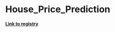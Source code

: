 # House_Price_Prediction


#### [Link to registry](http://127.0.0.1:5000/#/experiments/493125855766667732?searchFilter=&orderByKey=attributes.start_time&orderByAsc=false&startTime=ALL&lifecycleFilter=Active&datasetsFilter=W10%3D&modelVersionFilter=All%20Runs&selectedColumns=attributes.%60Source%60,attributes.%60Models%60,metrics.%60mean%20absolute%20error%60,tags.%60Training%20Info%60&compareRunCharts=)
